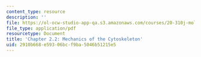 ```yaml
---
content_type: resource
description: ''
file: https://ol-ocw-studio-app-qa.s3.amazonaws.com/courses/20-310j-molecular-cellular-and-tissue-biomechanics-spring-2015/2910b668e59306bcf9ba5046b51215e5_MIT20_310JS15_Kamm2.2.pdf
file_type: application/pdf
resourcetype: Document
title: 'Chapter 2.2: Mechanics of the Cytoskeleton'
uid: 2910b668-e593-06bc-f9ba-5046b51215e5
---
```

